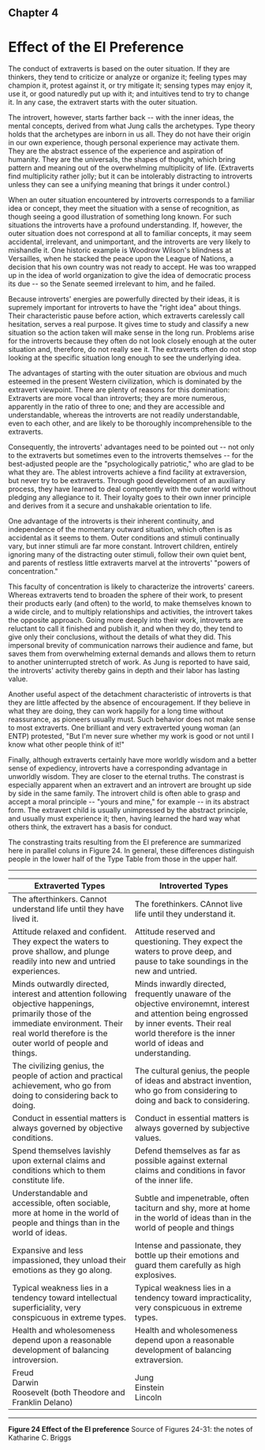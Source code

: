 ## Chapter 4 
# Effect of the EI Preference 

The conduct of extraverts is based on the outer situation. If they are thinkers, they tend to criticize or analyze or organize it; feeling types may champion it, protest against it, or try mitigate it; sensing types may enjoy it, use it, or good naturedly put up with it; and intuitives tend to try to change it. In any case, the extravert starts with the outer situation.  

The introvert, however, starts farther back -- with the inner ideas, the mental concepts, derived from what Jung calls the archetypes. Type theory holds that the archetypes are inborn in us all. They do not have their origin in our own experience, though personal experience may activate them. They are the abstract essence of the experience and aspiration of humanity. They are the universals, the shapes of thought, which bring pattern and meaning out of the overwhelming multiplicity of life. (Extraverts find multiplicity rather jolly; but it can be intolerably distracting to introverts unless they can see a unifying meaning that brings it under control.)  

When an outer situation encountered by introverts corresponds to a familiar idea or concept, they meet the situation with a sense of recognition, as though seeing a good illustration of something long known. For such situations the introverts have a profound understanding. If, however, the outer situation does not correspond at all to familiar concepts, it may seem accidental, irrelevant, and unimportant, and the introverts are very likely to mishandle it. One historic example is Woodrow Wilson's blindness at Versailles, when he stacked the peace upon the League of Nations, a decision that his own country was not ready to accept. He was too wrapped up in the idea of world organization to give the idea of democratic process its due -- so the Senate seemed irrelevant to him, and he failed.  

Because introverts' energies are powerfully directed by their ideas, it is supremely important for introverts to have the "right idea" about things. Their characteristic pause before action, which extraverts carelessly call hesitation, serves a real purpose. It gives time to study and classify a new situation so the action taken will make sense in the long run. Problems arise for the introverts because they often do not look closely enough at the outer situation and, therefore, do not really see it. The extraverts often do not stop looking at the specific situation long enough to see the underlying idea.  

The advantages of starting with the outer situation are obvious and much esteemed in the present Western civilization, which is dominated by the extravert viewpoint. There are plenty of reasons for this domination: Extraverts are more vocal than introverts; they are more numerous, apparently in the ratio of three to one; and they are accessible and understandable, whereas the introverts are not readily understandable, even to each other, and are likely to be thoroughly incomprehensible to the extraverts.  

Consequently, the introverts' advantages need to be pointed out -- not only to the extraverts but sometimes even to the introverts themselves -- for the best-adjusted people are the "psychologically patriotic," who are glad to be what they are. The ablest introverts achieve a find facility at extraversion, but never try to be extraverts. Through good development of an auxiliary process, they have learned to deal competently with the outer world without pledging any allegiance to it. Their loyalty goes to their own inner principle and derives from it a secure and unshakable orientation to life.  

One advantage of the introverts is their inherent continuity, and independence of the momentary outward situation, which often is as accidental as it seems to them. Outer conditions and stimuli continually vary, but inner stimuli are far more constant. Introvert children, entirely ignoring many of the distracting outer stimuli, follow their own quiet bent, and parents of restless little extraverts marvel at the introverts' "powers of concentration."  

This faculty of concentration is likely to characterize the introverts' careers. Whereas extraverts tend to broaden the sphere of their work, to present their products early (and often) to the world, to make themselves known to a wide circle, and to multiply relationships and activities, the introvert takes the opposite approach. Going more deeply into their work, introverts are reluctant to call it finished and publish it, and when they do, they tend to give only their conclusions, without the details of what they did. This impersonal brevity of communication narrows their audience and fame, but saves them from overwhelming external demands and allows them to return to another uninterrupted stretch of work. As Jung is reported to have said, the introverts' activity thereby gains in depth and their labor has lasting value.   

Another useful aspect of the detachment characteristic of introverts is that they are little affected by the absence of encouragement. If they believe in what they are doing, they can work happily for a long time without reassurance, as pioneers usually must. Such behavior does not make sense to most extraverts. One brilliant and very extraverted young woman (an ENTP) protested, "But I'm never sure whether my work is good or not until I know what other people think of it!"   

Finally, although extraverts certainly have more worldly wisdom and a better sense of expediency, introverts have a corresponding advantage in unworldly wisdom. They are closer to the eternal truths. The constrast is especially apparent when an extravert and an introvert are brought up side by side in the same family. The introvert child is often able to grasp and accept a moral principle -- "yours and mine," for example -- in its abstract form. The extravert child is usually unimpressed by the abstract principle, and usually must experience it; then, having learned the hard way what others think, the extravert has a basis for conduct.  

The constrasting traits resulting from the EI preference are summarized here in parallel coluns in Figure 24. In general, these differences distinguish people in the lower half of the Type Table from those in the upper half.  

------------------
| **Extraverted Types** | **Introverted Types** |
| ----- | ----- |
| The afterthinkers. Cannot understand life until they have lived it. | The forethinkers. CAnnot live life until they understand it. |
| Attitude relaxed and confident. They expect the waters to prove shallow, and plunge readily into new and untried experiences.  | Attitude reserved and questioning. They expect the waters to prove deep, and pause to take soundings in the new and untried. |
| Minds outwardly directed, interest and attention following objective happenings, primarily those of the immediate environment. Their real world therefore is the outer world of people and things.  | Minds inwardly directed, frequently unaware of the objective environemnt, interest and attention being engrossed by inner events. Their real world therefore is the inner world of ideas and understanding. | 
| The civilizing genius, the people of action and practical achievement, who go from doing to considering back to doing. | The cultural genius, the people of ideas and abstract invention, who go from considering to doing and back to considering. | 
| Conduct in essential matters is always governed by objective conditions.  | Conduct in essential matters is always governed by subjective values. | 
| Spend themselves lavishly upon external claims and conditions which to them constitute life. | Defend themselves as far as possible against external claims and conditions in favor of the inner life. | 
| Understandable and accessible, often sociable, more at home in the world of people and things than in the world of ideas. | Subtle and impenetrable, often taciturn and shy, more at home in the world of ideas than in the world of people and things | 
| Expansive and less impassioned, they unload their emotions as they go along. | Intense and passionate, they bottle up their emotions and guard them carefully as high explosives. | 
| Typical weakness lies in a tendency toward intellectual superficiality, very conspicuous in extreme types. | Typical weakness lies in a tendency toward impracticality, very conspicuous in extreme types. | 
| Health and wholesomeness depend upon a reasonable development of balancing introversion. | Health and wholesomeness depend upon a reasonable development of balancing extraversion. |
| Freud <br> Darwin <br> Roosevelt (both Theodore and Franklin Delano) | Jung <br> Einstein <br>Lincoln |
------------------

**Figure 24 Effect of the EI preference**
Source of Figures 24-31: the notes of Katharine C. Briggs  
